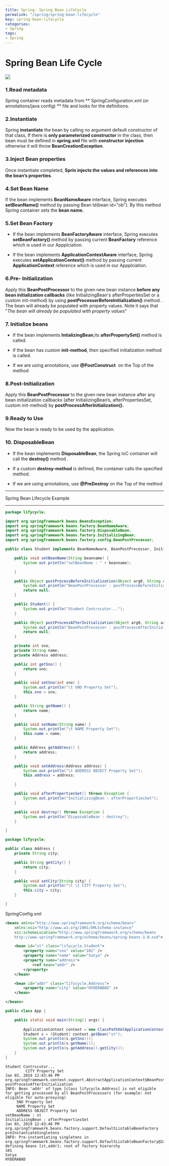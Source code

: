 ```yaml
---
title: Spring- Spring Bean LifeCycle
permalink: "/spring/spring-bean-lifecycle"
key: spring-bean-lifecycle
categories:
- Spring
tags:
- Spring
---
```


Spring Bean Life Cycle
========================

![](media/8cafa795373bc6e1f38a23b5b791398a.png)

### **1.Read metadata**  
Spring container reads metadata from ** SpringConfiguration.xml (or
annotations/java config) ** file and looks for the <bean> definitions.


### **2.Instantiate**  
Spring **instantiate** the bean by calling no argument default constructor of
that class, If there is **only parameterized constructor** in the class, then
bean must be defined in **spring.xml** file with **constructor injection**
otherwise it will throw **BeanCreationException**.



### **3.Inject Bean properties**
Once instantiate completed, **Sprin injects the values and references into the
bean’s properties**.



### **4.Set Bean Name**
If the bean implements **BeanNameAware** interface, Spring executes
**setBeanName()** method by passing Bean Id(bean id="ob"). By this method Spring
container sets the **bean name.**



### **5.Set Bean Factory**

-   If the bean implements **BeanFactoryAware** interface, Spring executes
    **setBeanFactory()** method by passing current **BeanFactory** reference
    which is used in our Appplciation.

-   If the bean implements **ApplicationContextAware** interface, Spring
    executes **setApplicationContext()** method by passing current
    **ApplicationContext** reference which is used in our Appplciation.



### **6.Pre- Initialization**

Apply this **BeanPostProcessor** to the given new bean instance **before any
bean initialization callbacks** (like InitializingBean's afterPropertiesSet or a
custom init-method) by using **postProcesserBeforeInitialization()** method. .
The bean will already be populated with property values. Note it says that "*The
bean will already be populated with property values*"



### **7. Initialize beans**
-   If the bean implements **IntializingBean**,its **afterPropertySet()** method
    is called.

-   If the bean has custom **init-method**, then specified initialization method
    is called.

-   If we are using annotations, use **@PostConstruct**  on the Top of the
    method



### **8.Post-Initialization**

Apply this **BeanPostProcessor** to the given new bean instance after any bean
initialization callbacks (after InitializingBean’s, afterPropertiesSet, custom
init-method) by **postProcessAfterInitialization().**



### **9.Ready to Use**
Now the bean is ready to be used by the application.



### **10. DisposableBean**
-   If the bean implements **DisposableBean**, the Spring IoC container will
    call the **destroy()** method .

-   If a custom **destroy-method** is defined, the container calls the specified
    method.

-   If we are using annotations, use **@PreDestroy** on the Top of the method


<hr>
Spring Bean Lifecycle Example
<hr>

```java
package lifycycle;

import org.springframework.beans.BeansException;
import org.springframework.beans.factory.BeanNameAware;
import org.springframework.beans.factory.DisposableBean;
import org.springframework.beans.factory.InitializingBean;
import org.springframework.beans.factory.config.BeanPostProcessor;

public class Student implements BeanNameAware, BeanPostProcessor, InitializingBean, DisposableBean {

	public void setBeanName(String beanname) {
		System.out.println("setBeanName : " + beanname);

	}

	public Object postProcessBeforeInitialization(Object arg0, String arg1) throws BeansException {
		System.out.println("BeanPostProcessor : postProcessBeforeInitialization ");
		return null;
	}

	public Student() {
		System.out.println("Student Contrscutor...");
	}

	public Object postProcessAfterInitialization(Object arg0, String arg1) throws BeansException {
		System.out.println("BeanPostProcessor : postProcessAfterInitialization ");
		return null;
	}

	private int sno;
	private String name;
	private Address address;

	public int getSno() {
		return sno;
	}

	public void setSno(int sno) {
		System.out.println("\t SNO Property Set");
		this.sno = sno;
	}

	public String getName() {
		return name;
	}

	public void setName(String name) {
		System.out.println("\t NAME Property Set");
		this.name = name;
	}

	public Address getAddress() {
		return address;
	}

	public void setAddress(Address address) {
		System.out.println("\t ADDRESS OBJECT Property Set");
		this.address = address;

	}

	public void afterPropertiesSet() throws Exception {	
		System.out.println("InitializingBean : afterPropertiesSet");
	}

	public void destroy() throws Exception {
		System.out.println("DisposableBean : destroy");
	}

}
```


```java
package lifycycle;

public class Address {
	private String city;

	public String getCity() {
		return city;
	}

	public void setCity(String city) {
		System.out.println("\t \t CITY Property Set");
		this.city = city;
	}

}
```


SpringConfig.xml
```xml
<beans xmlns="http://www.springframework.org/schema/beans"
	xmlns:xsi="http://www.w3.org/2001/XMLSchema-instance"
	xsi:schemaLocation="http://www.springframework.org/schema/beans
	http://www.springframework.org/schema/beans/spring-beans-3.0.xsd">

	<bean id="st" class="lifycycle.Student">
		<property name="sno" value="101" />
		<property name="name" value="Satya" />
		<property name="address">
			<ref bean="addr" />
		</property>
	</bean>

	<bean id="addr" class="lifycycle.Address">
		<property name="city" value="HYDERABAD" />
	</bean>

</beans>
```

```java
public class App {

	public static void main(String[] args) {
		 
		ApplicationContext context = new ClassPathXmlApplicationContext("SpringConfig.xml");
		Student s = (Student) context.getBean("st");
		System.out.println(s.getSno());
		System.out.println(s.getName());
		System.out.println(s.getAddress().getCity());
	}
}
```


```op
Student Contrscutor...
	 	 CITY Property Set
Jan 03, 2019 12:43:46 PM org.springframework.context.support.AbstractApplicationContext$BeanPostProcessorChecker postProcessAfterInitialization
INFO: Bean 'addr' of type [class lifycycle.Address] is not eligible for getting processed by all BeanPostProcessors (for example: not eligible for auto-proxying)
	 SNO Property Set
	 NAME Property Set
	 ADDRESS OBJECT Property Set
setBeanName : st
InitializingBean : afterPropertiesSet
Jan 03, 2019 12:43:46 PM org.springframework.beans.factory.support.DefaultListableBeanFactory preInstantiateSingletons
INFO: Pre-instantiating singletons in org.springframework.beans.factory.support.DefaultListableBeanFactory@2a098129: defining beans [st,addr]; root of factory hierarchy
101
Satya
HYDERABAD
```
